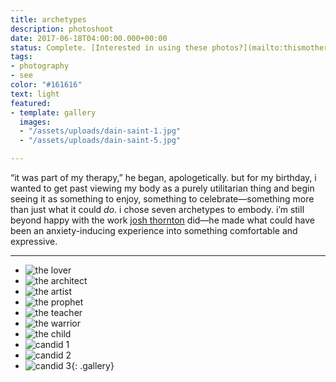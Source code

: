 ```yaml
---
title: archetypes
description: photoshoot
date: 2017-06-18T04:00:00.000+00:00
status: Complete. [Interested in using these photos?](mailto:thismotherfucker@dainsaint.com)
tags:
- photography
- see
color: "#161616"
text: light
featured:
- template: gallery
  images:
  - "/assets/uploads/dain-saint-1.jpg"
  - "/assets/uploads/dain-saint-5.jpg"

---
```


“it was part of my therapy,” he began, apologetically. but for my birthday, i wanted to get past viewing my body as a purely utilitarian thing and begin seeing it as something to enjoy, something to celebrate—something more than just what it could _do_. i chose seven archetypes to embody. i’m still beyond happy with the work [josh thornton](https://darkroomsupplyco.com) did—he made what could have been an anxiety-inducing experience into something comfortable and expressive.

---

* ![the lover](/garden/assets/uploads/Dain%20Saint%201.jpg)
* ![the architect](/garden/assets/uploads/Dain%20Saint%202.jpg)
* ![the artist](/garden/assets/uploads/Dain%20Saint%203.jpg)
* ![the prophet](/garden/assets/uploads/Dain%20Saint%209.jpg)
* ![the teacher](/garden/assets/uploads/Dain%20Saint%205.jpg)
* ![the warrior](/garden/assets/uploads/Dain%20Saint%206.jpg)
* ![the child](/garden/assets/uploads/Dain%20Saint%207.jpg)
* ![candid 1](/garden/assets/uploads/Dain%20Saint%204.jpg)
* ![candid 2](/garden/assets/uploads/Dain%20Saint%208.jpg)
* ![candid 3](/garden/assets/uploads/Dain%20Saint%2010.jpg){: .gallery}
